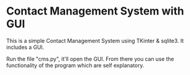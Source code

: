 # Contact Management System with GUI
This is a simple Contact Management System using TKinter & sqlite3. It includes a GUI.

Run the file "cms.py", it'll open the GUI. From there you can use the functionality of the program which are self explanatory.